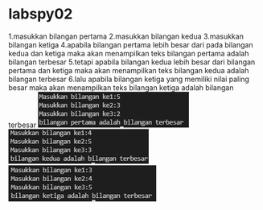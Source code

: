# labspy02
1.masukkan bilangan pertama
2.masukkan bilangan kedua
3.masukkan bilangan ketiga
4.apabila bilangan pertama lebih besar dari pada bilangan kedua dan ketiga maka akan menampilkan teks bilangan pertama adalah bilangan terbesar
5.tetapi apabila bilangan kedua lebih besar dari bilangan pertama dan ketiga maka akan menampilkan teks bilangan kedua adalah bilangan terbesar
6.lalu apabila bilangan ketiga yang memiliki nilai paling besar maka akan menampilkan teks bilangan ketiga adalah bilangan terbesar
![Kondisi1](kondisi1.PNG)
![kondisi2](kondisi2.PNG)
![kondisi3](kondisi3.PNG)
